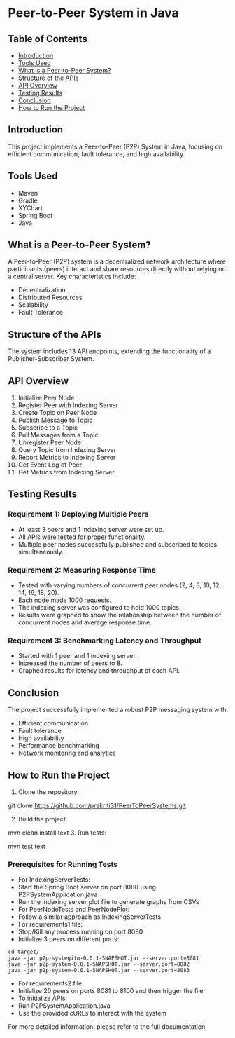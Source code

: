 # Peer-to-Peer System in Java

## Table of Contents
- [Introduction](#introduction)
- [Tools Used](#tools-used)
- [What is a Peer-to-Peer System?](#what-is-a-peer-to-peer-system)
- [Structure of the APIs](#structure-of-the-apis)
- [API Overview](#api-overview)
- [Testing Results](#testing-results)
- [Conclusion](#conclusion)
- [How to Run the Project](#how-to-run-the-project)

## Introduction
This project implements a Peer-to-Peer (P2P) System in Java, focusing on efficient communication, fault tolerance, and high availability.

## Tools Used
- Maven
- Gradle
- XYChart
- Spring Boot
- Java

## What is a Peer-to-Peer System?
A Peer-to-Peer (P2P) system is a decentralized network architecture where participants (peers) interact and share resources directly without relying on a central server. Key characteristics include:
- Decentralization
- Distributed Resources
- Scalability
- Fault Tolerance

## Structure of the APIs
The system includes 13 API endpoints, extending the functionality of a Publisher-Subscriber System.

## API Overview
1. Initialize Peer Node
2. Register Peer with Indexing Server
3. Create Topic on Peer Node
4. Publish Message to Topic
5. Subscribe to a Topic
6. Pull Messages from a Topic
7. Unregister Peer Node
8. Query Topic from Indexing Server
9. Report Metrics to Indexing Server
10. Get Event Log of Peer
11. Get Metrics from Indexing Server

## Testing Results
### Requirement 1: Deploying Multiple Peers
- At least 3 peers and 1 indexing server were set up.
- All APIs were tested for proper functionality.
- Multiple peer nodes successfully published and subscribed to topics simultaneously.

### Requirement 2: Measuring Response Time
- Tested with varying numbers of concurrent peer nodes (2, 4, 8, 10, 12, 14, 16, 18, 20).
- Each node made 1000 requests.
- The indexing server was configured to hold 1000 topics.
- Results were graphed to show the relationship between the number of concurrent nodes and average response time.

### Requirement 3: Benchmarking Latency and Throughput
- Started with 1 peer and 1 indexing server.
- Increased the number of peers to 8.
- Graphed results for latency and throughput of each API.

## Conclusion
The project successfully implemented a robust P2P messaging system with:
- Efficient communication
- Fault tolerance
- High availability
- Performance benchmarking
- Network monitoring and analytics

## How to Run the Project
1. Clone the repository:

git clone https://github.com/prakriti31/PeerToPeerSystems.git

2. Build the project:

mvn clean install
text
3. Run tests:

mvn test
text

### Prerequisites for Running Tests
- For IndexingServerTests:
- Start the Spring Boot server on port 8080 using P2PSystemApplication.java
- Run the indexing server plot file to generate graphs from CSVs 
- For PeerNodeTests and PeerNodePlot:
- Follow a similar approach as IndexingServerTests
- For requirements1 file:
- Stop/Kill any process running on port 8080
- Initialize 3 peers on different ports:
 ```
 cd target/
 java -jar p2p-systegitm-0.0.1-SNAPSHOT.jar --server.port=8081
 java -jar p2p-system-0.0.1-SNAPSHOT.jar --server.port=8082
 java -jar p2p-system-0.0.1-SNAPSHOT.jar --server.port=8083
 ```
- For requirements2 file:
- Initialize 20 peers on ports 8081 to 8100 and then trigger the file
- To initialize APIs:
- Run P2PSystemApplication.java
- Use the provided cURLs to interact with the system

For more detailed information, please refer to the full documentation.